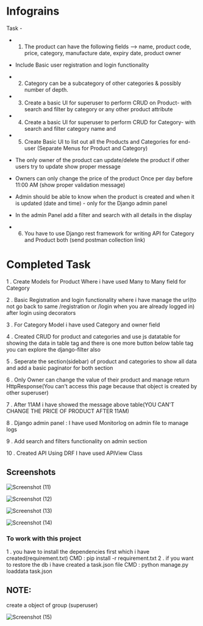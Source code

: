 # Infograins

Task -

- 1. The product can have the following fields --> name, product code,
price, category, manufacture date, expiry date, product owner

- Include Basic user registration and login functionality

- 2. Category can be a subcategory of other categories & possibly number
of depth.

- 3. Create a basic UI for superuser to perform CRUD on Product- with
search and filter by category or any other product attribute

- 4. Create a basic UI for superuser to perform CRUD for Category- with
search and filter category name and

- 5. Create Basic UI to list out all the Products and Categories for
end-user (Separate Menus for Product and Category)

- The only owner of the product can update/delete the product
if other users try to update show proper message

- Owners can only change the price of the product Once per day
before 11:00 AM (show proper validation message)

- Admin should be able to know when the product is created and
when it is updated (date and time) - only for the Django admin panel

- In the admin Panel add a filter and search with all details
in the display

- 6. You have to use Django rest framework for writing API for Category
and Product both (send postman collection link)

# Completed Task
1 . Create Models for Product Where i have used Many to Many field for Category

2 . Basic Registration and login functionality where i have manage the url(to not go back to same /registration or /login when you are already logged in) after login using decorators

3 . For Category Model i have used Category and owner field

4 . Created CRUD for product and categories and use js datatable for showing the data in table tag and there is one more button below table tag you can explore the django-filter also

5 . Seperate the section(sidebar) of product and categories to show all data and add a basic paginator for both section

6 . Only Owner can change the value of their product and manage return HttpResponse(You can't access this page because that object is created by other superuser)

7 . After 11AM i have showed the message above table(YOU CAN'T CHANGE THE PRICE OF PRODUCT AFTER 11AM)

8 . Django admin panel : I have used Monitorlog on admin file to manage logs

9 . Add search and filters functionality on admin section

10 . Created API Using DRF I have used APIView Class

## Screenshots

![Screenshot (11)](https://user-images.githubusercontent.com/72161636/145722971-e8363dd8-3fde-4623-972d-9f2b42adae3d.png)

![Screenshot (12)](https://user-images.githubusercontent.com/72161636/145723020-0bea1ac2-fdbc-4742-820b-ee4568d59456.png)

![Screenshot (13)](https://user-images.githubusercontent.com/72161636/145723037-cae31a82-9a7f-487c-96c4-aaf50cd710a7.png)

![Screenshot (14)](https://user-images.githubusercontent.com/72161636/145723050-dc12c456-6122-4e4f-9fc3-3e626315d456.png)


### To work with this project

1 . you have to install the dependencies first which i have created(requirement.txt) 
CMD : pip install -r requirement.txt
2 . if you want to restore the db i have created a task.json file 
CMD : python manage.py loaddata task.json

## NOTE:
create a object of group (superuser)

![Screenshot (15)](https://user-images.githubusercontent.com/72161636/145723276-96e3b2ed-f4d1-4719-ae17-92d1dd5b0158.png)
